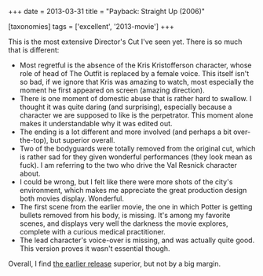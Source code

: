 +++
date = 2013-03-31
title = "Payback: Straight Up (2006)"

[taxonomies]
tags = ['excellent', '2013-movie']
+++

This is the most extensive Director\'s Cut I\'ve seen yet. There is so
much that is different:

-   Most regretful is the absence of the Kris Kristofferson character,
    whose role of head of The Outfit is replaced by a female voice. This
    itself isn\'t so bad, if we ignore that Kris was amazing to watch,
    most especially the moment he first appeared on screen (amazing
    direction).
-   There is one moment of domestic abuse that is rather hard to
    swallow. I thought it was quite daring (and surprising), especially
    because a character we are supposed to like is the perpetrator. This
    moment alone makes it understandable why it was edited out.
-   The ending is a lot different and more involved (and perhaps a bit
    over-the-top), but superior overall.
-   Two of the bodyguards were totally removed from the original cut,
    which is rather sad for they given wonderful performances (they look
    mean as fuck). I am referring to the two who drive the Val Resnick
    character about.
-   I could be wrong, but I felt like there were more shots of the
    city\'s environment, which makes me appreciate the great production
    design both movies display. Wonderful.
-   The first scene from the earlier movie, the one in which Potter is
    getting bullets removed from his body, is missing. It\'s among my
    favorite scenes, and displays very well the darkness the movie
    explores, complete with a curious medical practitioner.
-   The lead character\'s voice-over is missing, and was actually quite
    good. This version proves it wasn\'t essential though.

Overall, I find [the earlier release] superior, but not by a big margin.

  [the earlier release]: http://movies.tshepang.net/payback-1999
